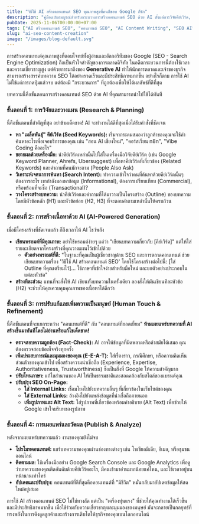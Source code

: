 ```yaml
---
title: "วิธีใช้ AI สร้างคอนเทนต์ SEO คุณภาพสูงที่คนก็ชอบ Google ก็รัก"
description: "คู่มือฉบับสมบูรณ์สำหรับกระบวนการสร้างคอนเทนต์ SEO ด้วย AI ตั้งแต่การวิจัยคีย์เวิร์ด, การวางโครงสร้าง, การเขียนพรอมต์, ไปจนถึงการปรับแก้เพื่อสร้างบทความที่ติดอันดับ"
pubDate: 2025-11-06T00:00:00+07:00
tags: ["AI สร้างคอนเทนต์ SEO", "คอนเทนต์ SEO", "AI Content Writing", "SEO AI", "การตลาดคอนเทนต์"]
slug: "ai-seo-content-creation"
image: "/images/blog-default.svg"
---
```


การสร้างคอนเทนต์คุณภาพสูงที่ตอบโจทย์ทั้งผู้อ่านและอัลกอริทึมของ Google (SEO - Search Engine Optimization) ถือเป็นหัวใจสำคัญของการตลาดดิจิทัล ในอดีตกระบวนการนี้ต้องใช้เวลาและความเชี่ยวชาญสูง แต่ด้วยการมาถึงของ **Generative AI** ทำให้นักการตลาดและเจ้าของธุรกิจสามารถสร้างสรรค์บทความ SEO ได้อย่างรวดเร็วและมีประสิทธิภาพมากขึ้น อย่างไรก็ตาม การใช้ AI ไม่ใช่แค่การกดปุ่มแล้วจบ แต่ต้องมี "กระบวนการ" ที่ถูกต้องเพื่อให้ได้ผลลัพธ์ที่ดีที่สุด

บทความนี้คือขั้นตอนการสร้างคอนเทนต์ SEO ด้วย AI ที่คุณสามารถนำไปใช้ได้ทันที

### ขั้นตอนที่ 1: การวิจัยและวางแผน (Research & Planning)

นี่คือขั้นตอนที่สำคัญที่สุด อย่าข้ามเด็ดขาด! AI จะทำงานได้ดีที่สุดเมื่อได้รับคำสั่งที่ชัดเจน

- **หา "เมล็ดพันธุ์" คีย์เวิร์ด (Seed Keywords):** เริ่มจากระดมสมองว่าลูกค้าของคุณจะใช้คำค้นหาอะไรเพื่อเจอบริการของคุณ เช่น "สอน AI เชียงใหม่", "คอร์สเรียน n8n", "Vibe Coding คืออะไร"
- **ขยายผลด้วยเครื่องมือ:** นำคีย์เวิร์ดเหล่านั้นไปใส่ในเครื่องมือวิจัยคีย์เวิร์ด (เช่น Google Keyword Planner, Ahrefs, Ubersuggest) เพื่อหาคีย์เวิร์ดที่เกี่ยวข้อง (Related Keywords) และคำถามที่คนมักจะถาม (People Also Ask)
- **วิเคราะห์เจตนาการค้นหา (Search Intent):** ทำความเข้าใจว่าคนที่ค้นหาด้วยคีย์เวิร์ดนั้นๆ ต้องการอะไร เขากำลังมองหาข้อมูล (Informational), ต้องการเปรียบเทียบ (Commercial), หรือพร้อมที่จะซื้อ (Transactional)?
- **วางโครงสร้างบทความ:** นำคีย์เวิร์ดและคำถามที่ได้มาวางเป็นโครงสร้าง (Outline) ของบทความ โดยมีหัวข้อหลัก (H1) และหัวข้อย่อย (H2, H3) ที่จะตอบคำถามเหล่านั้นให้ครบถ้วน

### ขั้นตอนที่ 2: การสร้างเนื้อหาด้วย AI (AI-Powered Generation)

เมื่อมีโครงสร้างที่ชัดเจนแล้ว ก็ถึงเวลาให้ AI โชว์พลัง

- **เขียนพรอมต์ที่มีคุณภาพ:** อย่าใช้พรอมต์ง่ายๆ แค่ว่า "เขียนบทความเกี่ยวกับ [คีย์เวิร์ด]" แต่ให้ใส่รายละเอียดจากโครงสร้างที่คุณวางแผนไว้เข้าไปด้วย
  - **ตัวอย่างพรอมต์ที่ดี:** "ในฐานะที่คุณเป็นผู้เชี่ยวชาญด้าน SEO และการตลาดคอนเทนต์ ช่วยเขียนบทความเรื่อง 'วิธีใช้ AI สร้างคอนเทนต์ SEO' โดยใช้โครงสร้างต่อไปนี้: [ใส่ Outline ที่คุณเตรียมไว้]... ใช้ภาษาที่เข้าใจง่ายสำหรับมือใหม่ และยกตัวอย่างประกอบในแต่ละหัวข้อ"
- **สร้างทีละส่วน:** แทนที่จะสั่งให้ AI เขียนทั้งบทความในครั้งเดียว ลองสั่งให้มันเขียนทีละหัวข้อ (H2) จะช่วยให้คุณควบคุมคุณภาพของเนื้อหาได้ดีกว่า

### ขั้นตอนที่ 3: การปรับแก้และเพิ่มความเป็นมนุษย์ (Human Touch & Refinement)

นี่คือขั้นตอนที่จะแยกระหว่าง "คอนเทนต์ที่ดี" กับ "คอนเทนต์ที่ยอดเยี่ยม" **ห้ามเผยแพร่บทความที่ AI สร้างขึ้นมาทันทีโดยไม่อ่านหรือแก้ไขเด็ดขาด!**

- **ตรวจสอบความถูกต้อง (Fact-Check):** AI อาจให้ข้อมูลที่ผิดพลาดหรือล้าสมัยได้เสมอ คุณต้องตรวจสอบข้อเท็จจริงทุกครั้ง
- **เพิ่มประสบการณ์และมุมมองของคุณ (E-E-A-T):** ใส่เรื่องราว, กรณีศึกษา, หรือความคิดเห็นส่วนตัวของคุณเข้าไป เพื่อสร้างความน่าเชื่อถือ (Experience, Expertise, Authoritativeness, Trustworthiness) ซึ่งเป็นสิ่งที่ Google ให้ความสำคัญมาก
- **ปรับโทนภาษา:** แก้ไขสำนวนของ AI ให้เป็นธรรมชาติและสอดคล้องกับสไตล์ของแบรนด์คุณ
- **ปรับปรุง SEO On-Page:**
  - **ใส่ Internal Links:** เชื่อมโยงไปยังบทความอื่นๆ ที่เกี่ยวข้องในเว็บไซต์ของคุณ
  - **ใส่ External Links:** อ้างอิงไปยังแหล่งข้อมูลที่น่าเชื่อถือภายนอก
  - **เพิ่มรูปภาพและ Alt Text:** ใส่รูปภาพที่เกี่ยวข้องพร้อมคำอธิบาย (Alt Text) เพื่อช่วยให้ Google เข้าใจบริบทของรูปภาพ

### ขั้นตอนที่ 4: การเผยแพร่และวัดผล (Publish & Analyze)

หลังจากเผยแพร่บทความแล้ว งานของคุณยังไม่จบ

- **โปรโมทคอนเทนต์:** แชร์บทความของคุณผ่านช่องทางต่างๆ เช่น โซเชียลมีเดีย, อีเมล, หรือชุมชนออนไลน์
- **ติดตามผล:** ใช้เครื่องมืออย่าง Google Search Console และ Google Analytics เพื่อดูว่าบทความของคุณติดอันดับด้วยคีย์เวิร์ดอะไร, มีคนเข้ามาอ่านมากน้อยแค่ไหน, และใช้เวลาอยู่บนหน้านานเท่าไหร่
- **อัปเดตและปรับปรุง:** คอนเทนต์ที่ดีที่สุดคือคอนเทนต์ที่ "มีชีวิต" หมั่นกลับมาอัปเดตข้อมูลให้สดใหม่อยู่เสมอ

การใช้ AI สร้างคอนเทนต์ SEO ไม่ใช่ทางลัด แต่เป็น "เครื่องทุ่นแรง" ที่ช่วยให้คุณทำงานได้เร็วขึ้นและมีประสิทธิภาพมากขึ้น เมื่อใช้ร่วมกับความเชี่ยวชาญและมุมมองของมนุษย์ มันจะกลายเป็นกลยุทธ์ที่ทรงพลังในการดึงดูดลูกค้าและสร้างการเติบโตให้ธุรกิจของคุณบนโลกออนไลน์
